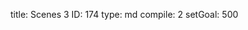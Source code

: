 title:          Scenes 3
ID:             174
type:           md
compile:        2
setGoal:        500


